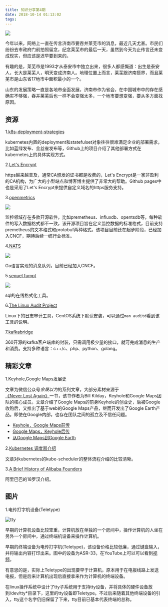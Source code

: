 ```yaml
---
title: 知识分享第4期
date: 2018-10-14 01:13:02
tags:
---
```


![](https://kuring.me/images/laiwushi.jpeg)

今年以来，网络上一直在传言济南市要吞并莱芜市的消息，最近几天尤甚。市民们纷纷去市政府门前拍照留念，纪念莱芜市的最后一天，虽然到今天为止传言还未变成现实，但应该是迟早要到来的。

有趣的是，莱芜市是1993才从泰安市中独立出来，很多人都感慨道：出生是泰安人，长大是莱芜人，明天变成济南人。地理位置上而言，莱芜跟济南搭界，而且莱芜市是山东省17地市中面积最小的一个。

山东的发展策略一直是各地市全面发展，济南市作为省会，在中国城市中的存在感确实不够强，吞并莱芜后也一样不会变强太多，一个地市要想变强，要从多方面找原因。

## 资源

1.[k8s-deployment-strategies](https://github.com/ContainerSolutions/k8s-deployment-strategies)

kubernetes内置的deployment和statefulset对象往往很难满足企业的部署需求，比如蓝绿发布、金丝雀发布等，Github上的项目介绍了其他部署方式在kubernetes上的具体实现方式。

2.[Let's Encrypt](https://letsencrypt.org/)

https越来越普及，通常CA颁发的证书都是收费的，Let's Encrypt是一家非盈利的CA机构，为广大的小型站点和博客博主提供了非常大的帮助。Github pages中也是采用了Let's Encrypt来提供自定义域名的https服务支持。

3.[openmetrics](https://openmetrics.io/)

![](https://kuring.me/images/openmetrics.png)

监控领域存在多款开源软件，比如premetheus、influxdb、opentsdb等，每种软件的写入数据格式都不一致，该开源项目旨在定义监控数据的标准格式，目前支持premetheus的文本格式和protobuf两种格式。该项目目前还在起步阶段，已经加入CNCF，期待后续一统行业标准。

4.[NATS](https://github.com/nats-io)

![](https://kuring.me/images/nats.png)

Go语言实现的消息队列，目前已经加入CNCF。

5.[sequel fumpt](https://sqlfum.pt/)

![](https://kuring.me/images/sqlfum.png)

sql的在线格式化工具。

6.[The Linux Audit Project](https://github.com/linux-audit)

Linux下的日志审计工具，CentOS系统下默认安装，可以通过`man auditd`看到该工具的说明。

7.[kafkabridge](https://github.com/Qihoo360/kafkabridge)

360开源的kafka客户端库的封装，只需调用极少量的接口，就可完成消息的生产和消费。支持多种语言：c++/c、php、python、golang。

## 精彩文章

1.Keyhole,Google Maps发展史

文章为微信公众号*余晟以为*的系列文章，大部分素材来源于[《Never Lost Again》](https://book.douban.com/subject/30243035/)一书，该书作者为Bill Kilday，Keyhole和Google Maps团队的核心成员。文章介绍了Google Maps的前身Keyhole的创业史，后被Google收购后，又推出了基于web的Google Maps产品，继而开发出了Google Earth产品。即使在Google内部，也存在团队之间的孤立及不信任问题。

* [Keyhole，Google Maps前传](https://mp.weixin.qq.com/s/P6IVAAux9N3tNb0QNp4XeQ)
* [Google Maps，Keyhole后传](https://mp.weixin.qq.com/s/-F4XO-NyOqn2wSXlM4CSyA)
* [从Google Maps到Google Earth](https://mp.weixin.qq.com/s/X-XZcSTsKd6Pzv5RzjrFyA)

2.[Kubernetes 调度器介绍](https://mp.weixin.qq.com/s?__biz=MzU4MjQ0MTU4Ng==&mid=2247483917&idx=1&sn=e272bd1d91f148f879b602d6640efb5d&chksm=fdb90d10cace840608fa21e090e5dfbc5c95894151998c4998b13e13b31b423088b61bb4873d&mpshare=1&scene=1&srcid=1011azypmKUvqeurakroNuxT%23rd)

文章对kubernetes的kube-scheduler的整体流程介绍的比较清晰。

3.[A Brief History of Alibaba Founders](https://iprice.sg/trends/insights/history-jack-ma-alibaba-18-founders/)

阿里巴巴的18罗汉介绍。

## 图片

1.电传打字机设备(Teletype)

![tty](http://kuring.me/images/tty.png)

早期的计算机设备比较笨重，计算机放在单独的一个房间中，操作计算机的人坐在另外一个房间中，通过终端机设备来操作计算机。

早期的终端设备为电传打字机(Teletype)，该设备价格比较低廉，通过键盘输入，并将输出内容打印出来。图中的设备为ASR-33，在YouTube上可以可以看到[视频](https://www.youtube.com/watch?v=MikoF6KZjm0)。

有意思的是，实际上Teletype的出现要早于计算机，原本用于在电报线路上发送电报，但是后来计算机出现后直接拿来作为计算机的终端设备。

在linux操作系统中设计了tty子系统用于支持tty设备，并将具体的硬件设备放到/dev/tty*目录下，这里的tty设备即Teletype。不过后来随着其他终端设备的引入，tty这个名字仍旧保留了下来，tty目前已基本代表终端的总称。

